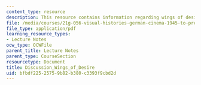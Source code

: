 ```yaml
---
content_type: resource
description: This resource contains information regarding wings of desire.
file: /media/courses/21g-056-visual-histories-german-cinema-1945-to-present-fall-2003/bfbdf22525759b82b380c3393f9cbd2d_MIT21G_056F03_wings_of.pdf
file_type: application/pdf
learning_resource_types:
- Lecture Notes
ocw_type: OCWFile
parent_title: Lecture Notes
parent_type: CourseSection
resourcetype: Document
title: Discussion_Wings_of_Desire
uid: bfbdf225-2575-9b82-b380-c3393f9cbd2d
---
```

